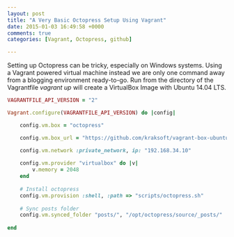 ```yaml
---
layout: post
title: "A Very Basic Octopress Setup Using Vagrant"
date: 2015-01-03 16:49:58 +0000
comments: true
categories: [Vagrant, Octopress, github]

---
```



Setting up Octopress can be tricky, especially on Windows systems. Using a Vagrant powered virtual machine instead we are only one command away from a blogging environment ready-to-go. Run from the directory of the Vagrantfile *vagrant up* will create a VirtualBox Image with Ubuntu 14.04 LTS.


``` ruby Vagrantfile for Octopress Setup https://github.com/johker/octopress_vagrant/blob/master/Vagrantfile github
VAGRANTFILE_API_VERSION = "2"

Vagrant.configure(VAGRANTFILE_API_VERSION) do |config|

	config.vm.box = "octopress" 

  	config.vm.box_url = "https://github.com/kraksoft/vagrant-box-ubuntu/releases/download/14.04/ubuntu-14.04-amd64.box"

  	config.vm.network :private_network, ip: "192.168.34.10"
  	
	config.vm.provider "virtualbox" do |v|
	    v.memory = 2048
	end
  
  	# Install octopress
	config.vm.provision :shell, :path => "scripts/octopress.sh"
  
  	# Sync posts folder  	
  	config.vm.synced_folder "posts/", "/opt/octopress/source/_posts/"
    
end
```